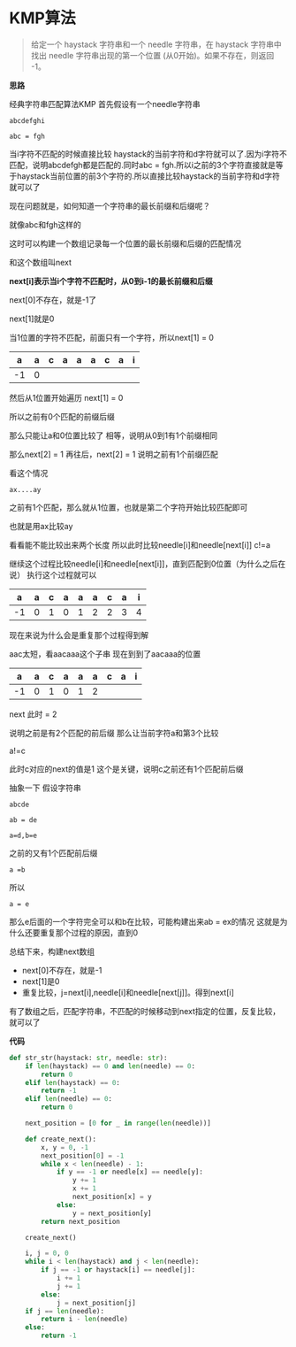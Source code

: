 # KMP算法
>给定一个 haystack 字符串和一个 needle 字符串，在 haystack 字符串中找出 needle 字符串出现的第一个位置 (从0开始)。如果不存在，则返回  -1。

**思路**


经典字符串匹配算法KMP
首先假设有一个needle字符串

`
abcdefghi
`

`
abc = fgh
`

当i字符不匹配的时候直接比较 haystack的当前字符和d字符就可以了.因为i字符不匹配，说明abcdefgh都是匹配的.同时abc = fgh.所以i之前的3个字符直接就是等于haystack当前位置的前3个字符的.所以直接比较haystack的当前字符和d字符就可以了

现在问题就是，如何知道一个字符串的最长前缀和后缀呢？

就像abc和fgh这样的

这时可以构建一个数组记录每一个位置的最长前缀和后缀的匹配情况

和这个数组叫next

**next[i]表示当i个字符不匹配时，从0到i-1的最长前缀和后缀**

next[0]不存在，就是-1了

next[1]就是0

当1位置的字符不匹配，前面只有一个字符，所以next[1] = 0

| a   | a   | c   | a   | a   | a   | c   | a   | i   |
| --- | --- | --- | --- | --- | --- | --- | --- | --- |
| -1  | 0   |     |

然后从1位置开始遍历
next[1] = 0

所以之前有0个匹配的前缀后缀

那么只能让a和0位置比较了
相等，说明从0到1有1个前缀相同

那么next[2] = 1
再往后，next[2] = 1
说明之前有1个前缀匹配

看这个情况

`
ax....ay
`

之前有1个匹配，那么就从1位置，也就是第二个字符开始比较匹配即可

也就是用ax比较ay

看看能不能比较出来两个长度
所以此时比较needle[i]和needle[next[i]]
c!=a

继续这个过程比较needle[i]和needle[next[i]]，直到匹配到0位置（为什么之后在说）
执行这个过程就可以

| a   | a   | c   | a   | a   | a   | c   | a   | i   |
| --- | --- | --- | --- | --- | --- | --- | --- | --- |
| -1  | 0   | 1   | 0   | 1   | 2   | 2   | 3   | 4   |

现在来说为什么会是重复那个过程得到解

aac太短，看aacaaa这个子串
现在到到了aacaaa的位置

| a   | a   | c   | a   | a   | a   | c   | a   | i   |
| --- | --- | --- | --- | --- | --- | --- | --- | --- |
| -1  | 0   | 1   | 0   | 1   | 2   |     |     |     |

next 此时 = 2

说明之前是有2个匹配的前后缀
那么让当前字符a和第3个比较

a!=c

此时c对应的next的值是1
这个是关键，说明c之前还有1个匹配前后缀

抽象一下
假设字符串

`
abcde
`

`
ab = de
`

`
a=d,b=e
`

之前的又有1个匹配前后缀

`
a =b
`

所以

`
a = e
`

那么e后面的一个字符完全可以和b在比较，可能构建出来ab = ex的情况
这就是为什么还要重复那个过程的原因，直到0

总结下来，构建next数组
- next[0]不存在，就是-1
- next[1]是0
- 重复比较，j=next[i],needle[i]和needle[next[j]]。得到next[i]

有了数组之后，匹配字符串，不匹配的时候移动到next指定的位置，反复比较，就可以了

**代码**

```python
def str_str(haystack: str, needle: str):
    if len(haystack) == 0 and len(needle) == 0:
        return 0
    elif len(haystack) == 0:
        return -1
    elif len(needle) == 0:
        return 0

    next_position = [0 for _ in range(len(needle))]

    def create_next():
        x, y = 0, -1
        next_position[0] = -1
        while x < len(needle) - 1:
            if y == -1 or needle[x] == needle[y]:
                y += 1
                x += 1
                next_position[x] = y
            else:
                y = next_position[y]
        return next_position

    create_next()

    i, j = 0, 0
    while i < len(haystack) and j < len(needle):
        if j == -1 or haystack[i] == needle[j]:
            i += 1
            j += 1
        else:
            j = next_position[j]
    if j == len(needle):
        return i - len(needle)
    else:
        return -1
```

